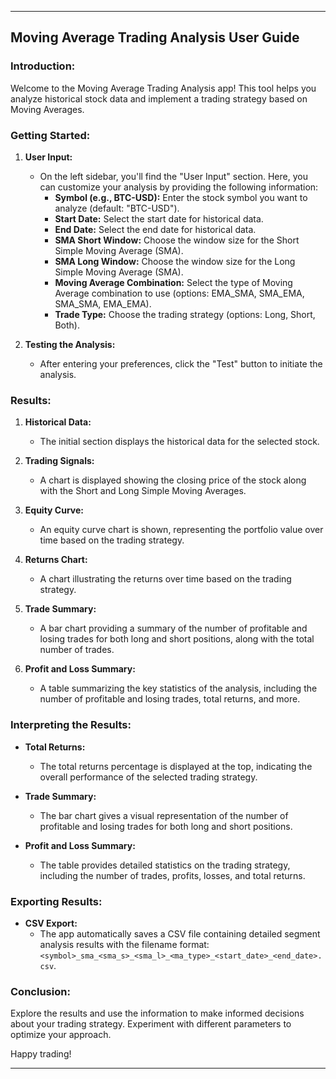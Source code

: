 

---

## Moving Average Trading Analysis User Guide

### Introduction:

Welcome to the Moving Average Trading Analysis app! This tool helps you analyze historical stock data and implement a trading strategy based on Moving Averages.

### Getting Started:

1. **User Input:**
   - On the left sidebar, you'll find the "User Input" section. Here, you can customize your analysis by providing the following information:
     - **Symbol (e.g., BTC-USD):** Enter the stock symbol you want to analyze (default: "BTC-USD").
     - **Start Date:** Select the start date for historical data.
     - **End Date:** Select the end date for historical data.
     - **SMA Short Window:** Choose the window size for the Short Simple Moving Average (SMA).
     - **SMA Long Window:** Choose the window size for the Long Simple Moving Average (SMA).
     - **Moving Average Combination:** Select the type of Moving Average combination to use (options: EMA_SMA, SMA_EMA, SMA_SMA, EMA_EMA).
     - **Trade Type:** Choose the trading strategy (options: Long, Short, Both).

2. **Testing the Analysis:**
   - After entering your preferences, click the "Test" button to initiate the analysis.

### Results:

1. **Historical Data:**
   - The initial section displays the historical data for the selected stock.

2. **Trading Signals:**
   - A chart is displayed showing the closing price of the stock along with the Short and Long Simple Moving Averages.

3. **Equity Curve:**
   - An equity curve chart is shown, representing the portfolio value over time based on the trading strategy.

4. **Returns Chart:**
   - A chart illustrating the returns over time based on the trading strategy.

5. **Trade Summary:**
   - A bar chart providing a summary of the number of profitable and losing trades for both long and short positions, along with the total number of trades.

6. **Profit and Loss Summary:**
   - A table summarizing the key statistics of the analysis, including the number of profitable and losing trades, total returns, and more.

### Interpreting the Results:

- **Total Returns:**
  - The total returns percentage is displayed at the top, indicating the overall performance of the selected trading strategy.

- **Trade Summary:**
  - The bar chart gives a visual representation of the number of profitable and losing trades for both long and short positions.

- **Profit and Loss Summary:**
  - The table provides detailed statistics on the trading strategy, including the number of trades, profits, losses, and total returns.

### Exporting Results:

- **CSV Export:**
  - The app automatically saves a CSV file containing detailed segment analysis results with the filename format: `<symbol>_sma_<sma_s>_<sma_l>_<ma_type>_<start_date>_<end_date>.csv`.

### Conclusion:

Explore the results and use the information to make informed decisions about your trading strategy. Experiment with different parameters to optimize your approach.

Happy trading!

---
